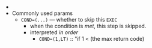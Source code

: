 -
- Commonly used params
	- `COND=(...)` — whether to skip this `EXEC`
		- when the condition is _met_, this step is skipped.
		- interpreted _in order_
			- `COND=(1,LT)` :: "if 1 < (the max return code)